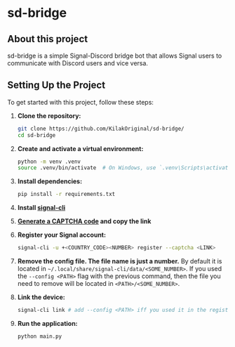 # sd-bridge
## About this project
sd-bridge is a simple Signal-Discord bridge bot that allows Signal users to
communicate with Discord users and vice versa.

## Setting Up the Project
To get started with this project, follow these steps:

1. **Clone the repository:**
    ```bash
    git clone https://github.com/KilakOriginal/sd-bridge/
    cd sd-bridge
    ```
2. **Create and activate a virtual environment:**
    ```bash
    python -m venv .venv
    source .venv/bin/activate  # On Windows, use `.venv\Scripts\activate`
    ```
3. **Install dependencies:**
    ```bash
    pip install -r requirements.txt
    ```
4. **Install [signal-cli](https://github.com/AsamK/signal-cli)**

5. **[Generate a CAPTCHA code](https://signalcaptchas.org/registration/generate)
   and copy the link**

6. **Register your Signal account:**
    ```bash
    signal-cli -u +<COUNTRY_CODE><NUMBER> register --captcha <LINK>
    ```

7. **Remove the config file. The file name is just a number.** By default it is
   located in `~/.local/share/signal-cli/data/<SOME_NUMBER>`. If you used the
   `--config <PATH>` flag with the previous command, then the file you need to
   remove will be located in `<PATH>/<SOME_NUMBER>`.

8. **Link the device:**
    ```bash
    signal-cli link # add --config <PATH> iff you used it in the register command 
    ```

9. **Run the application:**
    ```bash
    python main.py
    ```
